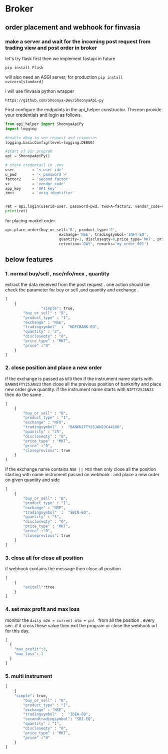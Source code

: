 # Broker 
## order placement and webhook for finvasia

### make a server and wait for the incoming post request from trading view and post order in broker 

let's try flask first then we implement fastapi in future 

`pip install Flask`

will also need an ASGI server, for production
`pip install uvicorn[standard]`

i will use finvasia python wrapper

`https://github.com/Shoonya-Dev/ShoonyaApi-py`

First configure the endpoints in the api_helper constructor. Thereon provide your credentials and login as follows.

```python
from api_helper import ShoonyaApiPy
import logging

#enable dbug to see request and responses
logging.basicConfig(level=logging.DEBUG)

#start of our program
api = ShoonyaApiPy()

# store credentail in .env
user        = '< user id>'
u_pwd       = '< password >'
factor2     = 'second factor'
vc          = 'vendor code'
app_key     = 'API key'
imei        = 'uniq identifier'


ret = api.login(userid=user, password=pwd, twoFA=factor2, vendor_code=vc, api_secret=app_key, imei=imei)
print(ret)
```
for placing market order.

```python
api.place_order(buy_or_sell='B', product_type='C',
                        exchange='NSE', tradingsymbol='INFY-EQ', 
                        quantity=1, discloseqty=0,price_type='MKT', price=0, trigger_price=None,
                        retention='DAY', remarks='my_order_001')
```



## below features 
### 1. normal buy/sell , nse/nfo/mcx , quantity
extract the data received from the post request . one action should be check the parameter for buy or sell ,and quantity and exchange .

```python
[
	{
                "simple": true,
		"buy_or_sell" : "B",
		"product_type" : "I",
		"exchange" : "NSE",
		"tradingsymbol"  :  "HDFCBANK-EQ",
		"quantity" : "2",
		"discloseqty" : "0",
		"price_type" : "MKT",
		"price"	:"0"
	}
]
```

### 2. close position and place a new order 
if the exchange is passed as `NFO` then if the instrument name 
starts with `BANKNIFTY25JAN23` then close all the previous position of banknifty and place new order give quantity. 
if the instrument name starts with `NIFTY25JAN23` then do the same . 
``` python
[
	{
		"buy_or_sell" : "B",
		"product_type" : "I",
		"exchange" : "NFO",
		"tradingsymbol"  :  "BANKNIFTY25JAN23C44100",
		"quantity" : "25",
		"discloseqty" : "0",
		"price_type" : "MKT",
		"price"	:"0",
		"closeprevious": true
	}
]
```
if the exchange name contains `NSE || MCX` then only close all the position starting with name instrument passed on webhook . and place a new order on given quantity and side 
``` python
[
	{
		"buy_or_sell" : "B",
		"product_type" : "I",
		"exchange" : "NSE",
		"tradingsymbol"  :  "SBIN-EQ",
		"quantity" : "5",
		"discloseqty" : "0",
		"price_type" : "MKT",
		"price"	:"0",
		"closeprevious": true
	}
]
```

### 3. close all for close all position 
if webhook contains the message then close all position
``` python
[
	{
		"exitall":true
	}
]

```
### 4. set max profit and max loss 
monitor the  `daily m2m = current mtm + pnl ` from all the position . every sec.
if it cross these value then exit the program or close the webhook url for this day.
```python
[
  {
    "max_profit":3,
    "max_loss":-1
  }
]
```

### 5. multi instrument
```python
[
	{
    "simple": true,
		"buy_or_sell" : "B",
		"product_type" : "I",
		"exchange" : "NSE",
		"tradingsymbol"  :  "IDEA-EQ",
        "secondtradingsymbol": "SBI-EQ",
		"quantity" : "1",
		"discloseqty" : "0",
		"price_type" : "MKT",
		"price"	:"0"
	}
]

```